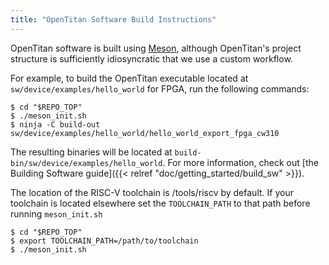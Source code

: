 ```yaml
---
title: "OpenTitan Software Build Instructions"
---
```


OpenTitan software is built using [Meson](https://mesonbuild.com), although OpenTitan's project structure is sufficiently idiosyncratic that we use a custom workflow.

For example, to build the OpenTitan executable located at `sw/device/examples/hello_world` for FPGA, run the following commands:

```console
$ cd "$REPO_TOP"
$ ./meson_init.sh
$ ninja -C build-out sw/device/examples/hello_world/hello_world_export_fpga_cw310
```

The resulting binaries will be located at `build-bin/sw/device/examples/hello_world`. For more information, check out [the Building Software guide]({{< relref "doc/getting_started/build_sw" >}}).

The location of the RISC-V toolchain is /tools/riscv by default.
If your toolchain is located elsewhere set the `TOOLCHAIN_PATH` to that path before running `meson_init.sh`

```console
$ cd "$REPO_TOP"
$ export TOOLCHAIN_PATH=/path/to/toolchain
$ ./meson_init.sh
```
